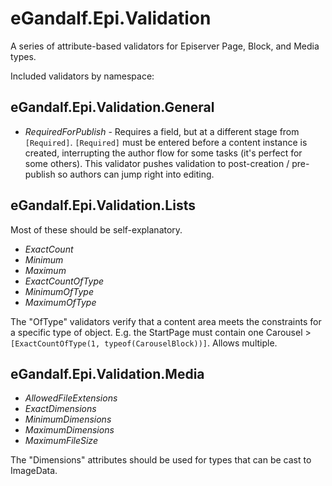 # eGandalf.Epi.Validation
A series of attribute-based validators for Episerver Page, Block, and Media types.

Included validators by namespace:

## eGandalf.Epi.Validation.General

* *RequiredForPublish* - Requires a field, but at a different stage from `[Required]`. `[Required]` must be entered before a content instance is created, interrupting the author flow for some tasks (it's perfect for some others). This validator pushes validation to post-creation / pre-publish so authors can jump right into editing.

## eGandalf.Epi.Validation.Lists

Most of these should be self-explanatory.

* *ExactCount*
* *Minimum*
* *Maximum*
* *ExactCountOfType*
* *MinimumOfType*
* *MaximumOfType*

The "OfType" validators verify that a content area meets the constraints for a specific type of object. E.g. the StartPage must contain one Carousel > `[ExactCountOfType(1, typeof(CarouselBlock))]`. Allows multiple.

## eGandalf.Epi.Validation.Media

* *AllowedFileExtensions*
* *ExactDimensions*
* *MinimumDimensions*
* *MaximumDimensions*
* *MaximumFileSize*

The "Dimensions" attributes should be used for types that can be cast to ImageData.
